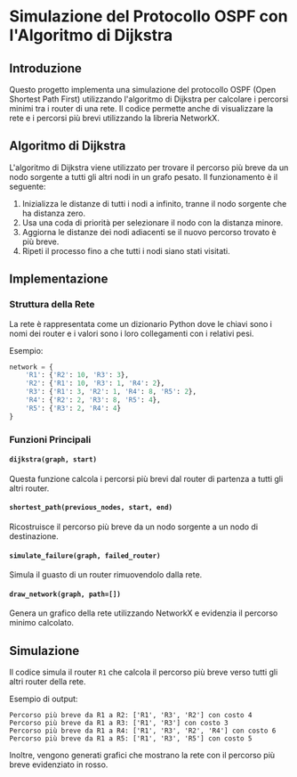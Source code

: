 # Simulazione del Protocollo OSPF con l'Algoritmo di Dijkstra

## Introduzione
Questo progetto implementa una simulazione del protocollo OSPF (Open Shortest Path First) utilizzando l'algoritmo di Dijkstra per calcolare i percorsi minimi tra i router di una rete. Il codice permette anche di visualizzare la rete e i percorsi più brevi utilizzando la libreria NetworkX.

## Algoritmo di Dijkstra
L'algoritmo di Dijkstra viene utilizzato per trovare il percorso più breve da un nodo sorgente a tutti gli altri nodi in un grafo pesato. Il funzionamento è il seguente:
1. Inizializza le distanze di tutti i nodi a infinito, tranne il nodo sorgente che ha distanza zero.
2. Usa una coda di priorità per selezionare il nodo con la distanza minore.
3. Aggiorna le distanze dei nodi adiacenti se il nuovo percorso trovato è più breve.
4. Ripeti il processo fino a che tutti i nodi siano stati visitati.

## Implementazione
### Struttura della Rete
La rete è rappresentata come un dizionario Python dove le chiavi sono i nomi dei router e i valori sono i loro collegamenti con i relativi pesi.

Esempio:
```python
network = {
    'R1': {'R2': 10, 'R3': 3},
    'R2': {'R1': 10, 'R3': 1, 'R4': 2},
    'R3': {'R1': 3, 'R2': 1, 'R4': 8, 'R5': 2},
    'R4': {'R2': 2, 'R3': 8, 'R5': 4},
    'R5': {'R3': 2, 'R4': 4}
}
```

### Funzioni Principali
#### `dijkstra(graph, start)`
Questa funzione calcola i percorsi più brevi dal router di partenza a tutti gli altri router.

#### `shortest_path(previous_nodes, start, end)`
Ricostruisce il percorso più breve da un nodo sorgente a un nodo di destinazione.

#### `simulate_failure(graph, failed_router)`
Simula il guasto di un router rimuovendolo dalla rete.

#### `draw_network(graph, path=[])`
Genera un grafico della rete utilizzando NetworkX e evidenzia il percorso minimo calcolato.

## Simulazione
Il codice simula il router `R1` che calcola il percorso più breve verso tutti gli altri router della rete.

Esempio di output:
```
Percorso più breve da R1 a R2: ['R1', 'R3', 'R2'] con costo 4
Percorso più breve da R1 a R3: ['R1', 'R3'] con costo 3
Percorso più breve da R1 a R4: ['R1', 'R3', 'R2', 'R4'] con costo 6
Percorso più breve da R1 a R5: ['R1', 'R3', 'R5'] con costo 5
```

Inoltre, vengono generati grafici che mostrano la rete con il percorso più breve evidenziato in rosso.

##

